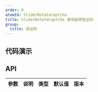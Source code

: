 ```yaml
---
order: 0
atomId: SliderRotateCaptcha
title: SliderRotateCaptcha 滑块旋转验证码
group:
  title: 验证码
---
```


## 代码演示

<code src="./_demos/basic.tsx" ></code>

## API

| 参数 | 说明 | 类型 | 默认值 | 版本 |
| ---- | ---- | ---- | ------ | ---- |
